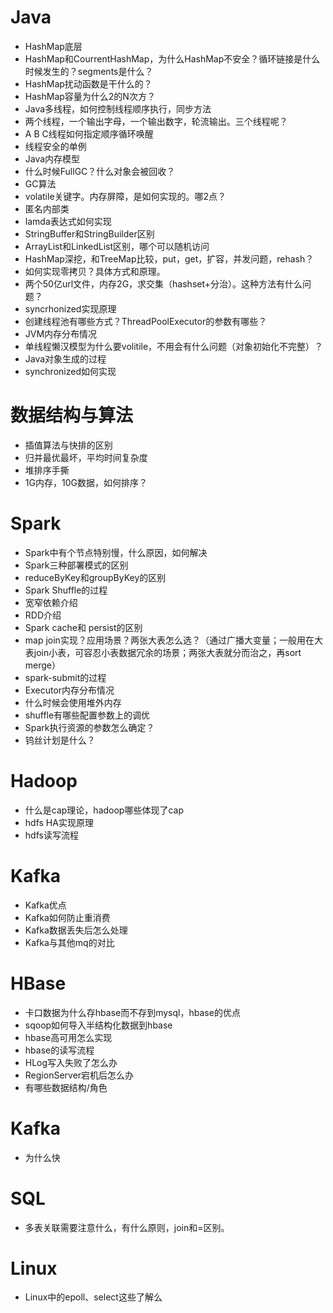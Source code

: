# Java
- HashMap底层
- HashMap和CourrentHashMap，为什么HashMap不安全？循环链接是什么时候发生的？segments是什么？
- HashMap扰动函数是干什么的？
- HashMap容量为什么2的N次方？
- Java多线程，如何控制线程顺序执行，同步方法
- 两个线程，一个输出字母，一个输出数字，轮流输出。三个线程呢？
- A B C线程如何指定顺序循环唤醒
- 线程安全的单例
- Java内存模型
- 什么时候FullGC？什么对象会被回收？
- GC算法
- volatile关键字。内存屏障，是如何实现的。哪2点？
- 匿名内部类
- lamda表达式如何实现
- StringBuffer和StringBuilder区别
- ArrayList和LinkedList区别，哪个可以随机访问
- HashMap深挖，和TreeMap比较，put，get，扩容，并发问题，rehash？
- 如何实现零拷贝？具体方式和原理。
- 两个50亿url文件，内存2G，求交集（hashset+分治）。这种方法有什么问题？
- syncrhonized实现原理
- 创建线程池有哪些方式？ThreadPoolExecutor的参数有哪些？
- JVM内存分布情况
- 单线程懒汉模型为什么要volitile，不用会有什么问题（对象初始化不完整）？
- Java对象生成的过程
- synchronized如何实现

# 数据结构与算法
- 插值算法与快排的区别
- 归并最优最坏，平均时间复杂度
- 堆排序手撕
- 1G内存，10G数据，如何排序？ 

# Spark
- Spark中有个节点特别慢，什么原因，如何解决
- Spark三种部署模式的区别
- reduceByKey和groupByKey的区别
- Spark Shuffle的过程
- 宽窄依赖介绍
- RDD介绍
- Spark cache和 persist的区别
- map join实现？应用场景？两张大表怎么选？（通过广播大变量；一般用在大表join小表，可容忍小表数据冗余的场景；两张大表就分而治之，再sort merge）
- spark-submit的过程
- Executor内存分布情况
- 什么时候会使用堆外内存
- shuffle有哪些配置参数上的调优
- Spark执行资源的参数怎么确定？
- 钨丝计划是什么？

# Hadoop
- 什么是cap理论，hadoop哪些体现了cap
- hdfs HA实现原理
- hdfs读写流程 

# Kafka
- Kafka优点
- Kafka如何防止重消费
- Kafka数据丢失后怎么处理
- Kafka与其他mq的对比

# HBase
- 卡口数据为什么存hbase而不存到mysql，hbase的优点
- sqoop如何导入半结构化数据到hbase
- hbase高可用怎么实现
- hbase的读写流程
- HLog写入失败了怎么办
- RegionServer宕机后怎么办
- 有哪些数据结构/角色

# Kafka
- 为什么快

# SQL
- 多表关联需要注意什么，有什么原则，join和=区别。

# Linux
- Linux中的epoll、select这些了解么
